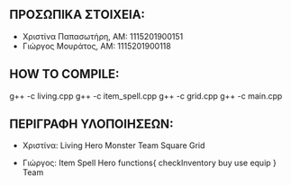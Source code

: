 ## ΠΡΟΣΩΠΙΚΑ ΣΤΟΙΧΕΙΑ:
-   Χριστίνα Παπασωτήρη, AM: 1115201900151
-   Γιώργος Μουράτος, ΑΜ: 1115201900118

## HOW TO COMPILE:
g++ -c living.cpp
g++ -c item_spell.cpp
g++ -c grid.cpp
g++ -c main.cpp

## ΠΕΡΙΓΡΑΦΗ ΥΛΟΠΟΙΗΣΕΩΝ:
- Χριστίνα: 
    Living
    Hero
    Monster
    Team
    Square
    Grid


- Γιώργος: 
    Item
    Spell
    Hero functions{
        checkInventory
        buy
        use
        equip
    }
    Team



